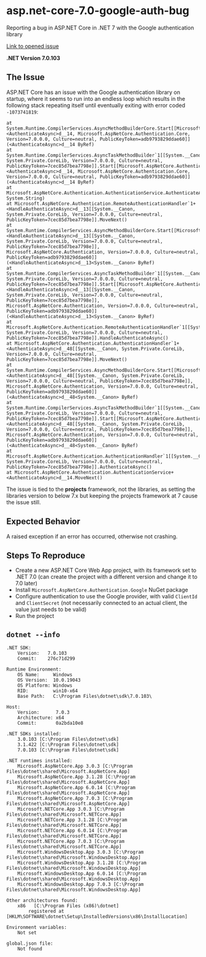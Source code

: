 # asp.net-core-7.0-google-auth-bug
Reporting a bug in ASP.NET Core in .NET 7 with the Google authentication library

[Link to opened issue](https://github.com/dotnet/aspnetcore/issues/46743)

**.NET Version 7.0.103**

## The Issue

ASP.NET Core has an issue with the Google authentication library on startup, where it seems to run into an endless loop which results in the following stack repeating itself until eventually exiting with error coded `-1073741819`:
```
at System.Runtime.CompilerServices.AsyncMethodBuilderCore.Start[[Microsoft.AspNetCore.Authentication.AuthenticationService+<AuthenticateAsync>d__14, Microsoft.AspNetCore.Authentication.Core, Version=7.0.0.0, Culture=neutral, PublicKeyToken=adb9793829ddae60]](<AuthenticateAsync>d__14 ByRef)
at System.Runtime.CompilerServices.AsyncTaskMethodBuilder`1[[System.__Canon, System.Private.CoreLib, Version=7.0.0.0, Culture=neutral, PublicKeyToken=7cec85d7bea7798e]].Start[[Microsoft.AspNetCore.Authentication.AuthenticationService+<AuthenticateAsync>d__14, Microsoft.AspNetCore.Authentication.Core, Version=7.0.0.0, Culture=neutral, PublicKeyToken=adb9793829ddae60]](<AuthenticateAsync>d__14 ByRef)
at Microsoft.AspNetCore.Authentication.AuthenticationService.AuthenticateAsync(Microsoft.AspNetCore.Http.HttpContext, System.String)
at Microsoft.AspNetCore.Authentication.RemoteAuthenticationHandler`1+<HandleAuthenticateAsync>d__13[[System.__Canon, System.Private.CoreLib, Version=7.0.0.0, Culture=neutral, PublicKeyToken=7cec85d7bea7798e]].MoveNext()
at System.Runtime.CompilerServices.AsyncMethodBuilderCore.Start[[Microsoft.AspNetCore.Authentication.RemoteAuthenticationHandler`1+<HandleAuthenticateAsync>d__13[[System.__Canon, System.Private.CoreLib, Version=7.0.0.0, Culture=neutral, PublicKeyToken=7cec85d7bea7798e]], Microsoft.AspNetCore.Authentication, Version=7.0.0.0, Culture=neutral, PublicKeyToken=adb9793829ddae60]](<HandleAuthenticateAsync>d__13<System.__Canon> ByRef)
at System.Runtime.CompilerServices.AsyncTaskMethodBuilder`1[[System.__Canon, System.Private.CoreLib, Version=7.0.0.0, Culture=neutral, PublicKeyToken=7cec85d7bea7798e]].Start[[Microsoft.AspNetCore.Authentication.RemoteAuthenticationHandler`1+<HandleAuthenticateAsync>d__13[[System.__Canon, System.Private.CoreLib, Version=7.0.0.0, Culture=neutral, PublicKeyToken=7cec85d7bea7798e]], Microsoft.AspNetCore.Authentication, Version=7.0.0.0, Culture=neutral, PublicKeyToken=adb9793829ddae60]](<HandleAuthenticateAsync>d__13<System.__Canon> ByRef)
at Microsoft.AspNetCore.Authentication.RemoteAuthenticationHandler`1[[System.__Canon, System.Private.CoreLib, Version=7.0.0.0, Culture=neutral, PublicKeyToken=7cec85d7bea7798e]].HandleAuthenticateAsync()
at Microsoft.AspNetCore.Authentication.AuthenticationHandler`1+<AuthenticateAsync>d__48[[System.__Canon, System.Private.CoreLib, Version=7.0.0.0, Culture=neutral, PublicKeyToken=7cec85d7bea7798e]].MoveNext()
at System.Runtime.CompilerServices.AsyncMethodBuilderCore.Start[[Microsoft.AspNetCore.Authentication.AuthenticationHandler`1+<AuthenticateAsync>d__48[[System.__Canon, System.Private.CoreLib, Version=7.0.0.0, Culture=neutral, PublicKeyToken=7cec85d7bea7798e]], Microsoft.AspNetCore.Authentication, Version=7.0.0.0, Culture=neutral, PublicKeyToken=adb9793829ddae60]](<AuthenticateAsync>d__48<System.__Canon> ByRef)
at System.Runtime.CompilerServices.AsyncTaskMethodBuilder`1[[System.__Canon, System.Private.CoreLib, Version=7.0.0.0, Culture=neutral, PublicKeyToken=7cec85d7bea7798e]].Start[[Microsoft.AspNetCore.Authentication.AuthenticationHandler`1+<AuthenticateAsync>d__48[[System.__Canon, System.Private.CoreLib, Version=7.0.0.0, Culture=neutral, PublicKeyToken=7cec85d7bea7798e]], Microsoft.AspNetCore.Authentication, Version=7.0.0.0, Culture=neutral, PublicKeyToken=adb9793829ddae60]](<AuthenticateAsync>d__48<System.__Canon> ByRef)
at Microsoft.AspNetCore.Authentication.AuthenticationHandler`1[[System.__Canon, System.Private.CoreLib, Version=7.0.0.0, Culture=neutral, PublicKeyToken=7cec85d7bea7798e]].AuthenticateAsync()
at Microsoft.AspNetCore.Authentication.AuthenticationService+<AuthenticateAsync>d__14.MoveNext()
```

The issue is tied to the **projects** framework, not the libraries, as setting the libraries version to below 7.x but keeping the projects framework at 7 cause the issue still.


## Expected Behavior

A raised exception if an error has occurred, otherwise not crashing.


## Steps To Reproduce

- Create a new ASP.NET Core Web App project, with its framework set to .NET 7.0 (can create the project with a different version and change it to 7.0 later)
- Install `Microsoft.AspNetCore.Authentication.Google` NuGet package
- Configure authentication to use the Google provider, with valid `ClientId` and `ClientSecret` (not necessarily connected to an actual client, the value just needs to be valid)
- Run the project

## `dotnet --info`
```
.NET SDK:
	Version:   7.0.103
	Commit:    276c71d299

Runtime Environment:
	OS Name:     Windows
	OS Version:  10.0.19043
	OS Platform: Windows
	RID:         win10-x64
	Base Path:   C:\Program Files\dotnet\sdk\7.0.103\

Host:
	Version:      7.0.3
	Architecture: x64
	Commit:       0a2bda10e8

.NET SDKs installed:
	3.0.103 [C:\Program Files\dotnet\sdk]
	3.1.422 [C:\Program Files\dotnet\sdk]
	7.0.103 [C:\Program Files\dotnet\sdk]

.NET runtimes installed:
	Microsoft.AspNetCore.App 3.0.3 [C:\Program Files\dotnet\shared\Microsoft.AspNetCore.App]
	Microsoft.AspNetCore.App 3.1.28 [C:\Program Files\dotnet\shared\Microsoft.AspNetCore.App]
	Microsoft.AspNetCore.App 6.0.14 [C:\Program Files\dotnet\shared\Microsoft.AspNetCore.App]
	Microsoft.AspNetCore.App 7.0.3 [C:\Program Files\dotnet\shared\Microsoft.AspNetCore.App]
	Microsoft.NETCore.App 3.0.3 [C:\Program Files\dotnet\shared\Microsoft.NETCore.App]
	Microsoft.NETCore.App 3.1.28 [C:\Program Files\dotnet\shared\Microsoft.NETCore.App]
	Microsoft.NETCore.App 6.0.14 [C:\Program Files\dotnet\shared\Microsoft.NETCore.App]
	Microsoft.NETCore.App 7.0.3 [C:\Program Files\dotnet\shared\Microsoft.NETCore.App]
	Microsoft.WindowsDesktop.App 3.0.3 [C:\Program Files\dotnet\shared\Microsoft.WindowsDesktop.App]
	Microsoft.WindowsDesktop.App 3.1.28 [C:\Program Files\dotnet\shared\Microsoft.WindowsDesktop.App]
	Microsoft.WindowsDesktop.App 6.0.14 [C:\Program Files\dotnet\shared\Microsoft.WindowsDesktop.App]
	Microsoft.WindowsDesktop.App 7.0.3 [C:\Program Files\dotnet\shared\Microsoft.WindowsDesktop.App]

Other architectures found:
	x86   [C:\Program Files (x86)\dotnet]
		registered at [HKLM\SOFTWARE\dotnet\Setup\InstalledVersions\x86\InstallLocation]

Environment variables:
	Not set

global.json file:
	Not found
```
